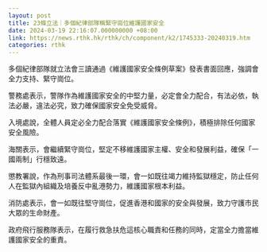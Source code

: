 ```yaml
---
layout: post
title: 23條立法｜多個紀律部隊稱緊守崗位維護國家安全
date: 2024-03-19 22:16:07.000000000 +08:00
link: https://news.rthk.hk/rthk/ch/component/k2/1745333-20240319.htm
categories: rthk
---
```


多個紀律部隊就立法會三讀通過《維護國家安全條例草案》發表書面回應，強調會全力支持、緊守崗位。

警務處表示，警隊作為維護國家安全的中堅力量，必定會全力配合，有法必依，執法必嚴，違法必究，致力確保國家安全免受威脅。

入境處說，全體人員定必全力配合落實《維護國家安全條例》，積極排除任何國家安全風險。

海關表示，會繼續緊守崗位，堅定不移維護國家主權、安全和發展利益，確保「一國兩制」行穩致遠。 

懲教署說，作為刑事司法體系最後一環，會一如既往竭力維持監獄穩定，防止任何人在監獄內組織及培養反中亂港勢力，維護國家根本利益。

消防處表示，會一如既往堅守崗位，促進香港和國家的安全與發展，致力守護市民大眾的生命財產。

政府飛行服務隊表示，在履行救急扶危這核心職責和任務的同時，定當全力擔當維護國家安全的重責。
